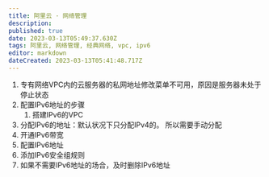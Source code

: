 ```yaml
---
title: 阿里云 · 网络管理
description: 
published: true
date: 2023-03-13T05:49:37.630Z
tags: 阿里云, 网络管理, 经典网络, vpc, ipv6
editor: markdown
dateCreated: 2023-03-13T05:41:48.717Z
---
```


1. 专有网络VPC内的云服务器的私网地址修改菜单不可用，原因是服务器未处于停止状态
2. 配置IPv6地址的步骤
	1. 搭建IPv6的VPC
  2. 分配IPv6的地址：默认状况下只分配IPv4的。 所以需要手动分配
  3. 开通IPv6带宽
  4. 配置IPv6地址
  5. 添加IPv6安全组规则
  6. 如果不需要IPv6地址的场合，及时删除IPv6地址